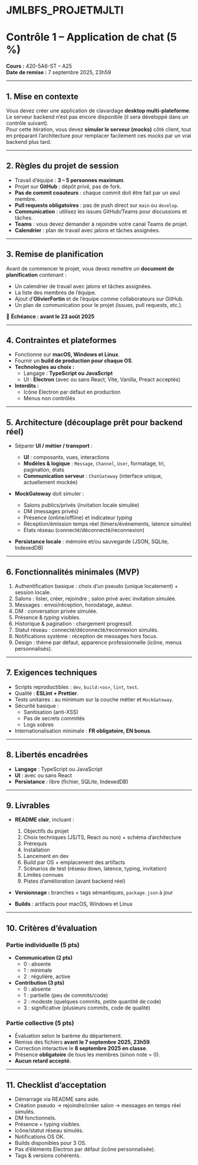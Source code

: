 # JMLBFS_PROJETMJLTI

# Contrôle 1 – Application de chat (5 %)

**Cours :** 420-5A6-ST – A25  
**Date de remise :** 7 septembre 2025, 23h59  

---

## 1. Mise en contexte
Vous devez créer une application de clavardage **desktop multi-plateforme**.  
Le serveur backend n’est pas encore disponible (il sera développé dans un contrôle suivant).  
Pour cette itération, vous devez **simuler le serveur (mocks)** côté client, tout en préparant l’architecture pour remplacer facilement ces mocks par un vrai backend plus tard.

---

## 2. Règles du projet de session
- Travail d’équipe : **3 – 5 personnes maximum**.  
- Projet sur **GitHub** : dépôt privé, pas de fork.  
- **Pas de commit coauteurs** : chaque commit doit être fait par un seul membre.  
- **Pull requests obligatoires** : pas de push direct sur `main` ou `develop`.  
- **Communication** : utilisez les issues GitHub/Teams pour discussions et tâches.  
- **Teams** : vous devez demander à rejoindre votre canal Teams de projet.  
- **Calendrier** : plan de travail avec jalons et tâches assignées.

---

## 3. Remise de planification
Avant de commencer le projet, vous devez remettre un **document de planification** contenant :  
- Un calendrier de travail avec jalons et tâches assignées.  
- La liste des membres de l’équipe.  
- Ajout d’**OlivierFortin** et de l’équipe comme collaborateurs sur GitHub.  
- Un plan de communication pour le projet (issues, pull requests, etc.).  

📌 **Échéance : avant le 23 août 2025**

---

## 4. Contraintes et plateformes
- Fonctionne sur **macOS, Windows et Linux**.  
- Fournir un **build de production pour chaque OS**.  
- **Technologies au choix :**  
  - Langage : **TypeScript ou JavaScript**  
  - UI : **Electron** (avec ou sans React, Vite, Vanilla, Preact acceptés)  
- **Interdits :**  
  - Icône Electron par défaut en production  
  - Menus non contrôlés  

---

## 5. Architecture (découplage prêt pour backend réel)
- Séparer **UI / métier / transport** :  
  - **UI** : composants, vues, interactions  
  - **Modèles & logique** : `Message`, `Channel`, `User`, formatage, tri, pagination, états  
  - **Communication serveur** : `ChatGateway` (interface unique, actuellement mockée)  

- **MockGateway** doit simuler :  
  - Salons publics/privés (invitation locale simulée)  
  - DM (messages privés)  
  - Présence (online/offline) et indicateur *typing*  
  - Réception/émission temps réel (timers/événements, latence simulée)  
  - États réseau (connecté/déconnecté/reconnexion)  

- **Persistance locale** : mémoire et/ou sauvegarde (JSON, SQLite, IndexedDB)  

---

## 6. Fonctionnalités minimales (MVP)
1. Authentification basique : choix d’un pseudo (unique localement) + session locale.  
2. Salons : lister, créer, rejoindre ; salon privé avec invitation simulée.  
3. Messages : envoi/réception, horodatage, auteur.  
4. DM : conversation privée simulée.  
5. Présence & *typing* visibles.  
6. Historique & pagination : chargement progressif.  
7. Statut réseau : connecté/déconnecté/reconnexion simulés.  
8. Notifications système : réception de messages hors focus.  
9. Design : thème par défaut, apparence professionnelle (icône, menus personnalisés).  

---

## 7. Exigences techniques
- Scripts reproductibles : `dev`, `build:<os>`, `lint`, `test`.  
- Qualité : **ESLint + Prettier**.  
- Tests unitaires : au minimum sur la couche métier et `MockGateway`.  
- Sécurité basique :  
  - Sanitisation (anti-XSS)  
  - Pas de secrets commités  
  - Logs sobres  
- Internationalisation minimale : **FR obligatoire, EN bonus**.  

---

## 8. Libertés encadrées
- **Langage** : TypeScript ou JavaScript  
- **UI** : avec ou sans React  
- **Persistance** : libre (fichier, SQLite, IndexedDB)  

---

## 9. Livrables
- **README clair**, incluant :  
  1. Objectifs du projet  
  2. Choix techniques (JS/TS, React ou non) + schéma d’architecture  
  3. Prérequis  
  4. Installation  
  5. Lancement en dev  
  6. Build par OS + emplacement des artifacts  
  7. Scénarios de test (réseau down, latence, typing, invitation)  
  8. Limites connues  
  9. Pistes d’amélioration (avant backend réel)  

- **Versionnage :** branches + tags sémantiques, `package.json` à jour  
- **Builds** : artifacts pour macOS, Windows et Linux  

---

## 10. Critères d’évaluation

### Partie individuelle (5 pts)
- **Communication (2 pts)**  
  - 0 : absente  
  - 1 : minimale  
  - 2 : régulière, active  
- **Contribution (3 pts)**  
  - 0 : absente  
  - 1 : partielle (peu de commits/code)  
  - 2 : modeste (quelques commits, petite quantité de code)  
  - 3 : significative (plusieurs commits, code de qualité)  

### Partie collective (5 pts)
- Évaluation selon le barème du département.  
- Remise des fichiers **avant le 7 septembre 2025, 23h59**.  
- Correction interactive le **8 septembre 2025 en classe**.  
- Présence **obligatoire** de tous les membres (sinon note = 0).  
- **Aucun retard accepté.**  

---

## 11. Checklist d’acceptation
- Démarrage via README sans aide.  
- Création pseudo → rejoindre/créer salon → messages en temps réel simulés.  
- DM fonctionnels.  
- Présence + typing visibles.  
- Icône/statut réseau simulés.  
- Notifications OS OK.  
- Builds disponibles pour 3 OS.  
- Pas d’éléments Electron par défaut (icône personnalisée).  
- Tags & versions cohérents.  
